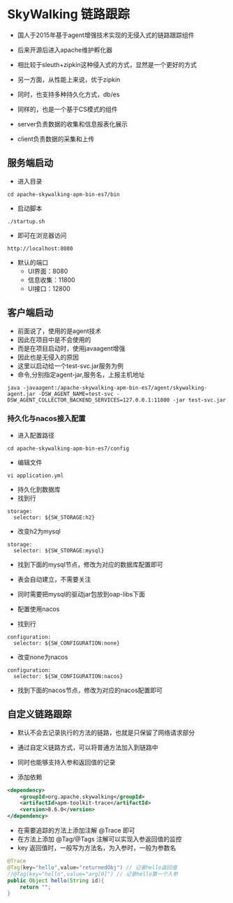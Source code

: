 # SkyWalking 链路跟踪
- 国人于2015年基于agent增强技术实现的无侵入式的链路跟踪组件
- 后来开源后进入apache维护孵化器
- 相比较于sleuth+zipkin这种侵入式的方式，显然是一个更好的方式
- 另一方面，从性能上来说，优于zipkin
- 同时，也支持多种持久化方式，db/es

- 同样的，也是一个基于CS模式的组件
- server负责数据的收集和信息报表化展示
- client负责数据的采集和上传

## 服务端启动
- 进入目录
```
cd apache-skywalking-apm-bin-es7/bin
```
- 启动脚本
```
./startup.sh
```
- 即可在浏览器访问
```
http://localhost:8080
```
- 默认的端口
    - UI界面：8080
    - 信息收集：11800
    - UI接口：12800


## 客户端启动
- 前面说了，使用的是agent技术
- 因此在项目中是不会使用的
- 而是在项目启动时，使用javaagent增强
- 因此也是无侵入的原因
- 这里以启动给一个test-svc.jar服务为例
- 命令,分别指定agent-jar,服务名，上报主机地址
```
java -javaagent:/apache-skywalking-apm-bin-es7/agent/skywalking-agent.jar -DSW_AGENT_NAME=test-svc -DSW_AGENT_COLLECTOR_BACKEND_SERVICES=127.0.0.1:11800 -jar test-svc.jar
```

### 持久化与nacos接入配置
- 进入配置路径
```
cd apache-skywalking-apm-bin-es7/config
```
- 编辑文件
```
vi application.yml
```
- 持久化到数据库
- 找到行
```
storage:
  selector: ${SW_STORAGE:h2}
```
- 改变h2为mysql
```
storage:
  selector: ${SW_STORAGE:mysql}
```
- 找到下面的mysql节点，修改为对应的数据库配置即可
- 表会自动建立，不需要关注
- 同时需要把mysql的驱动jar包放到oap-libs下面

- 配置使用nacos
- 找到行
```
configuration:
  selector: ${SW_CONFIGURATION:none}
```
- 改变none为nacos
```
configuration:
  selector: ${SW_CONFIGURATION:nacos}
```
- 找到下面的nacos节点，修改为对应的nacos配置即可


## 自定义链路跟踪
- 默认不会去记录执行的方法的链路，也就是只保留了网络请求部分
- 通过自定义链路方式，可以将普通方法加入到链路中
- 同时也能够支持入参和返回值的记录

- 添加依赖
```xml
<dependency>
    <groupId>org.apache.skywalking</groupId>
    <artifactId>apm-toolkit-trace</artifactId>
    <version>8.6.0</version>
</dependency>
```
- 在需要追踪的方法上添加注解 @Trace 即可
- 在方法上添加 @Tag/@Tags 注解可以实现入参返回值的监控
- key 返回值时，一般写为方法名，为入参时，一般为参数名
```java
@Trace
@Tag(key="hello",value="returnedObj") // 记录hello返回值
//@Tag(key="hello",value="arg[0]") // 记录hello第一个入参
public Object hello(String id){
    return "";
}
```
